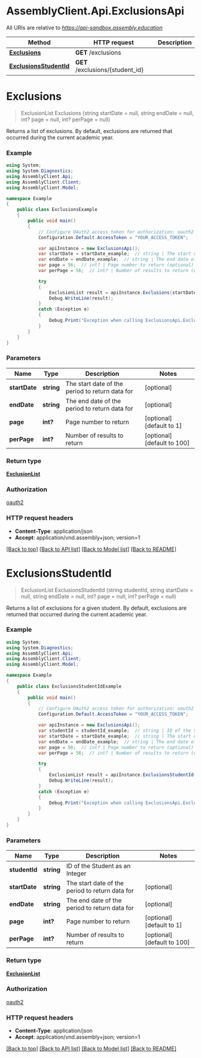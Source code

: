# AssemblyClient.Api.ExclusionsApi

All URIs are relative to *https://api-sandbox.assembly.education*

Method | HTTP request | Description
------------- | ------------- | -------------
[**Exclusions**](ExclusionsApi.md#exclusions) | **GET** /exclusions | 
[**ExclusionsStudentId**](ExclusionsApi.md#exclusionsstudentid) | **GET** /exclusions/{student_id} | 


<a name="exclusions"></a>
# **Exclusions**
> ExclusionList Exclusions (string startDate = null, string endDate = null, int? page = null, int? perPage = null)



Returns a list of exclusions. By default, exclusions are returned that occurred during the current academic year.

### Example
```csharp
using System;
using System.Diagnostics;
using AssemblyClient.Api;
using AssemblyClient.Client;
using AssemblyClient.Model;

namespace Example
{
    public class ExclusionsExample
    {
        public void main()
        {
            // Configure OAuth2 access token for authorization: oauth2
            Configuration.Default.AccessToken = "YOUR_ACCESS_TOKEN";

            var apiInstance = new ExclusionsApi();
            var startDate = startDate_example;  // string | The start date of the period to return data for (optional) 
            var endDate = endDate_example;  // string | The end date of the period to return data for (optional) 
            var page = 56;  // int? | Page number to return (optional)  (default to 1)
            var perPage = 56;  // int? | Number of results to return (optional)  (default to 100)

            try
            {
                ExclusionList result = apiInstance.Exclusions(startDate, endDate, page, perPage);
                Debug.WriteLine(result);
            }
            catch (Exception e)
            {
                Debug.Print("Exception when calling ExclusionsApi.Exclusions: " + e.Message );
            }
        }
    }
}
```

### Parameters

Name | Type | Description  | Notes
------------- | ------------- | ------------- | -------------
 **startDate** | **string**| The start date of the period to return data for | [optional] 
 **endDate** | **string**| The end date of the period to return data for | [optional] 
 **page** | **int?**| Page number to return | [optional] [default to 1]
 **perPage** | **int?**| Number of results to return | [optional] [default to 100]

### Return type

[**ExclusionList**](ExclusionList.md)

### Authorization

[oauth2](../README.md#oauth2)

### HTTP request headers

 - **Content-Type**: application/json
 - **Accept**: application/vnd.assembly+json; version=1

[[Back to top]](#) [[Back to API list]](../README.md#documentation-for-api-endpoints) [[Back to Model list]](../README.md#documentation-for-models) [[Back to README]](../README.md)

<a name="exclusionsstudentid"></a>
# **ExclusionsStudentId**
> ExclusionList ExclusionsStudentId (string studentId, string startDate = null, string endDate = null, int? page = null, int? perPage = null)



Returns a list of exclusions for a given student. By default, exclusions are returned that occurred during the current academic year.

### Example
```csharp
using System;
using System.Diagnostics;
using AssemblyClient.Api;
using AssemblyClient.Client;
using AssemblyClient.Model;

namespace Example
{
    public class ExclusionsStudentIdExample
    {
        public void main()
        {
            // Configure OAuth2 access token for authorization: oauth2
            Configuration.Default.AccessToken = "YOUR_ACCESS_TOKEN";

            var apiInstance = new ExclusionsApi();
            var studentId = studentId_example;  // string | ID of the Student as an Integer
            var startDate = startDate_example;  // string | The start date of the period to return data for (optional) 
            var endDate = endDate_example;  // string | The end date of the period to return data for (optional) 
            var page = 56;  // int? | Page number to return (optional)  (default to 1)
            var perPage = 56;  // int? | Number of results to return (optional)  (default to 100)

            try
            {
                ExclusionList result = apiInstance.ExclusionsStudentId(studentId, startDate, endDate, page, perPage);
                Debug.WriteLine(result);
            }
            catch (Exception e)
            {
                Debug.Print("Exception when calling ExclusionsApi.ExclusionsStudentId: " + e.Message );
            }
        }
    }
}
```

### Parameters

Name | Type | Description  | Notes
------------- | ------------- | ------------- | -------------
 **studentId** | **string**| ID of the Student as an Integer | 
 **startDate** | **string**| The start date of the period to return data for | [optional] 
 **endDate** | **string**| The end date of the period to return data for | [optional] 
 **page** | **int?**| Page number to return | [optional] [default to 1]
 **perPage** | **int?**| Number of results to return | [optional] [default to 100]

### Return type

[**ExclusionList**](ExclusionList.md)

### Authorization

[oauth2](../README.md#oauth2)

### HTTP request headers

 - **Content-Type**: application/json
 - **Accept**: application/vnd.assembly+json; version=1

[[Back to top]](#) [[Back to API list]](../README.md#documentation-for-api-endpoints) [[Back to Model list]](../README.md#documentation-for-models) [[Back to README]](../README.md)

